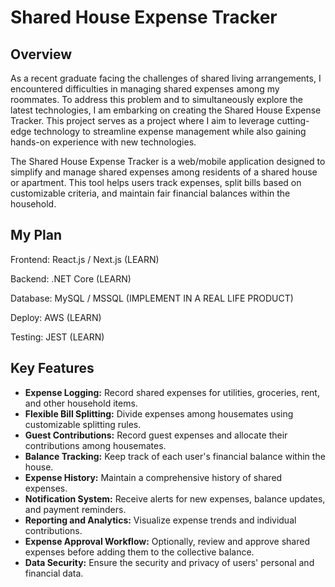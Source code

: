 # Shared House Expense Tracker

## Overview

As a recent graduate facing the challenges of shared living arrangements, I encountered difficulties in managing shared expenses among my roommates. To address this problem and to simultaneously explore the latest technologies, I am embarking on creating the Shared House Expense Tracker. This project serves as a project where I aim to leverage cutting-edge technology to streamline expense management while also gaining hands-on experience with new technologies.

The Shared House Expense Tracker is a web/mobile application designed to simplify and manage shared expenses among residents of a shared house or apartment. This tool helps users track expenses, split bills based on customizable criteria, and maintain fair financial balances within the household.

## My Plan

Frontend: React.js / Next.js (LEARN)

Backend: .NET Core (LEARN)

Database: MySQL / MSSQL (IMPLEMENT IN A REAL LIFE PRODUCT)

Deploy: AWS (LEARN)

Testing: JEST (LEARN)


## Key Features

- **Expense Logging:** Record shared expenses for utilities, groceries, rent, and other household items.
- **Flexible Bill Splitting:** Divide expenses among housemates using customizable splitting rules.
- **Guest Contributions:** Record guest expenses and allocate their contributions among housemates.
- **Balance Tracking:** Keep track of each user's financial balance within the house.
- **Expense History:** Maintain a comprehensive history of shared expenses.
- **Notification System:** Receive alerts for new expenses, balance updates, and payment reminders.
- **Reporting and Analytics:** Visualize expense trends and individual contributions.
- **Expense Approval Workflow:** Optionally, review and approve shared expenses before adding them to the collective balance.
- **Data Security:** Ensure the security and privacy of users' personal and financial data.
